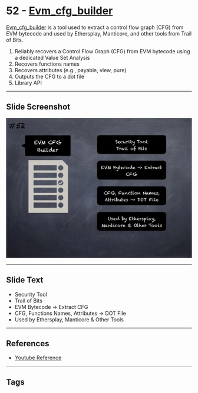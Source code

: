 
# 52 - [Evm_cfg_builder](Evm_cfg_builder.md)

[Evm_cfg_builder](https://github.com/crytic/evm_cfg_builder) is a tool used to extract a control flow graph (CFG) from EVM bytecode and used by Ethersplay, Manticore, and other tools from Trail of Bits.

1. Reliably recovers a Control Flow Graph (CFG) from EVM bytecode using a dedicated Value Set Analysis
2. Recovers functions names
3. Recovers attributes (e.g., payable, view, pure)
4. Outputs the CFG to a dot file
5. Library API
___
## Slide Screenshot
![052.jpg](../../images/6.%20Audit%20Techniques%20and%20Tools%20101/052.jpg)
___
## Slide Text
- Security Tool
- Trail of Bits
- EVM Bytecode -> Extract CFG
- CFG, Functions Names, Attributes -> DOT File
- Used by Ethersplay, Manticore & Other Tools
___
## References
- [Youtube Reference](https://youtu.be/QmD2bJUe140?list=TLPQMTUxMTIwMjEENm-0giBStQ&t=611)
___
## Tags

